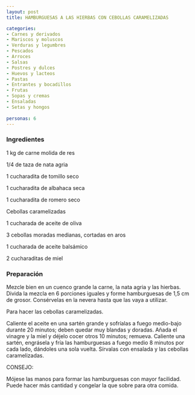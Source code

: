 ```yaml
---
layout: post
title: HAMBURGUESAS A LAS HIERBAS CON CEBOLLAS CARAMELIZADAS

categories:
- Carnes y derivados
- Mariscos y moluscos
- Verduras y legumbres
- Pescados
- Arroces
- Salsas
- Postres y dulces
- Huevos y lacteos
- Pastas
- Entrantes y bocadillos
- Frutas
- Sopas y cremas
- Ensaladas
- Setas y hongos
 
personas: 6 
---
```

<h3>Ingredientes</h3>
1 kg de carne molida de res

1/4 de taza de nata agria

1 cucharadita de tomillo seco

1 cucharadita de albahaca seca

1 cucharadita de romero seco

Cebollas caramelizadas

1 cucharada de aceite de oliva

3 cebollas moradas medianas, cortadas en aros

1 cucharada de aceite balsámico

2 cucharaditas de miel

<h3>Preparación</h3>
Mezcle bien en un cuenco grande la carne, la nata agria y las hierbas. Divida la mezcla en 6 porciones iguales y forme hamburguesas de 1,5 cm de grosor. Consérvelas en la nevera hasta que las vaya a utilizar.

Para hacer las cebollas caramelizadas.

Caliente el aceite en una sartén grande y sofríalas a fuego medio-bajo durante 20 minutos; deben quedar muy blandas y doradas. Añada el vinagre y la miel y déjelo cocer otros 10 minutos; remueva. Caliente una sartén, engrásela y fría las hamburguesas a fuego medio 8 minutos por cada lado, dándoles una sola vuelta. Sírvalas con ensalada y las cebollas caramelizadas.

CONSEJO:

Mójese las manos para formar las hamburguesas con mayor facilidad. Puede hacer más cantidad y congelar la que sobre para otra comida.

